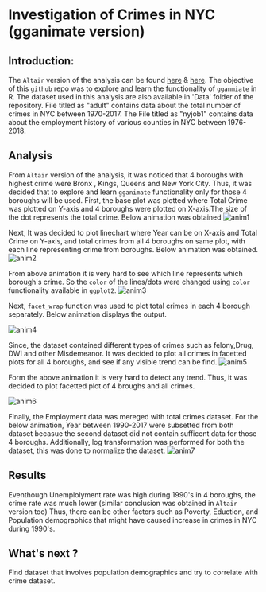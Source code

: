 # Investigation of Crimes in NYC (gganimate version)

## Introduction:
The `Altair` version of the analysis can be found [here](https://www.kaggle.com/apnanaam08/investigation-of-crimes-in-ny-using-altair-library)  & [here](https://www.kaggle.com/apnanaam08/crimes-in-ny-using-altair-library-p2). The objective of this `github` repo was to explore  and learn the functionality of `gganmiate` in R. The dataset used in this analysis are also available in 'Data' folder of the repository. File titled as "adult" contains data about the total number of crimes in NYC between 1970-2017. 
The File titled as "nyjob1" contains data about the employment history of various counties in NYC between 1976-2018.
## Analysis
From `Altair` version of the analysis, it was noticed that 4 boroughs with highest crime were Bronx , Kings, Queens and New York City.
Thus, it was decided that to explore and learn `gganimate` functionality only for those 4 boroughs will be used.
First, the base plot was plotted where Total Crime was plotted on Y-axis and 4 boroughs were plotted on X-axis.The size of the dot represents the total crime. Below animation was obtained
![anim1](https://user-images.githubusercontent.com/29586703/59888166-5f9bce00-9394-11e9-8260-4766f45913ea.gif)

Next, It was decided to plot linechart where Year can be on X-axis and Total Crime on Y-axis, and total crimes from all 4 boroughs on same plot, with each line representing crime from boroughs. Below animation was obtained.
![anim2](https://user-images.githubusercontent.com/29586703/59888352-3b8cbc80-9395-11e9-9f6d-da998bcb7a21.gif)

From above animation it is very hard to see which line represents which borough's crime. So the `color` of the lines/dots were changed using `color` functionality available in `ggplot2`.
![anim3](https://user-images.githubusercontent.com/29586703/59888476-f1f0a180-9395-11e9-89c8-5c9f09faec7f.gif)

Next, `facet_wrap` function was used to plot total crimes in each 4 borough separately. Below animation displays the output.

![anim4](https://user-images.githubusercontent.com/29586703/59888588-72170700-9396-11e9-880e-94cf06ec386f.gif)

Since, the dataset contained different types of crimes such as felony,Drug, DWI and other Misdemeanor. It was decided to plot all crimes in facetted plots for all 4 boroughs, and see if any visible trend can be find.
![anim5](https://user-images.githubusercontent.com/29586703/59888882-b525aa00-9397-11e9-8f08-bde9442ab11d.gif)

Form the above animation it is very hard to detect any trend. Thus, it was decided to plot facetted plot of 4 broughs and all crimes.

![anim6](https://user-images.githubusercontent.com/29586703/59888989-409f3b00-9398-11e9-95f8-8c85e1dd6b04.gif)

Finally, the Employment data was mereged with total crimes dataset. For the below animation, Year between 1990-2017 were subsetted from both dataset becasue the second dataset did not contain sufficent data for those 4 boroughs. Additionally, log transformation was performed for both the dataset, this was done to normalize the dataset.
![anim7](https://user-images.githubusercontent.com/29586703/59889217-55c89980-9399-11e9-94d9-154d5e55e78e.gif)

## Results
 Eventhough Unemplolyment rate was high during 1990's in 4 boroughs, the crime rate was much lower (similar conclusion was obtained in `Altair` version too) Thus, there can be other factors such as Poverty, Eduction, and Population demographics that might have caused increase in crimes in NYC during 1990's.
 
## What's next ?
Find dataset that involves population demographics and try to correlate with crime dataset.
